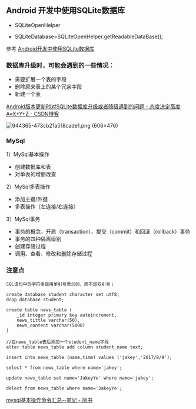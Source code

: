 ## Android 开发中使用SQLite数据库

- SQLiteOpenHelper

- SQLiteDatabase=SQLiteOpenHelper.getReadableDataBase();

参考 [Android开发中使用SQLite数据库](https://www.ibm.com/developerworks/cn/opensource/os-cn-sqlite/)

### 数据库升级时，可能会遇到的一些情况：
- 需要扩展一个表的字段
- 删除原来表上的某个冗余字段
- 新建一个表

[Android版本更新时对SQLite数据库升级或者降级遇到的问题 \- 态度决定高度A=X\+Y\+Z \- CSDN博客](http://blog.csdn.net/qq_32059827/article/details/51611482)

![944365\-473cb21a518cade1\.png \(606×476\)](http://upload-images.jianshu.io/upload_images/944365-473cb21a518cade1.png?imageMogr2/auto-orient/strip%7CimageView2/2/w/1240)

### MySql

1）MySql基本操作

- 创建数据库和表
- 对单表的增删改查

2）MySql多表操作

- 添加主键/外键
- 多表操作（左连接/右连接）

3）MySql事务

- 事务的概念，开启（transaction）、提交（commit）和回滚（rollback）事务
- 事务的四种隔离级别
- 创建存储过程
- 调用、查看、修改和删除存储过程


### 注意点
	SQL语句中的字符串是用单引号表示的，而不是双引号；

	create database student character set utf8;
	drop database student;

	create table news_table (  
        _id integer primary key autoincrement,   
        news_tittle varchar(50),  
        news_content varchar(5000)
	)	

	//在news_table表后添加一个student_name字段
	alter table news_table add column student_name text;

	insert into news_table (name,time) values ('jakey','2017/8/9');

	select * from news_table where name='jakey';

	update news_table set name='JakeyYe' where name='jakey';

	delect from news_table where name='JakeyYe';

[mysql基本操作命令汇总\-\-笔记 \- 简书](http://www.jianshu.com/p/118e1c41e9f0)